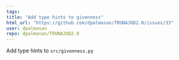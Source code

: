 ```yaml
---
tags: 
title: "Add type hints to givenness"
html_url: "https://github.com/dpalmasan/TRUNAJOD2.0/issues/33"
user: dpalmasan
repo: dpalmasan/TRUNAJOD2.0
---
```


Add type hints to `src/givenness.py`
